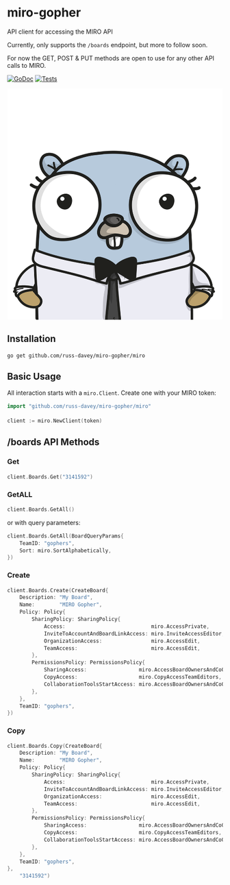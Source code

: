 # miro-gopher

API client for accessing the MIRO API

Currently, only supports the `/boards` endpoint, but more to follow soon.

For now the GET, POST & PUT methods are open to use for any other API calls to MIRO.

[![GoDoc](https://godoc.org/github.com/russ-davey/miro-gopher?status.svg)](http://godoc.org/github.com/russ-davey/miro-gopher)
[![Tests](https://github.com/russ-davey/miro-gopher/actions/workflows/miro-gopher.yml/badge.svg?branch=main)](https://github.com/russ-davey/miro-gopher/actions/workflows/miro-gopher.yml)

![gopher.png](gopher.png)

## Installation

```
go get github.com/russ-davey/miro-gopher/miro
```

## Basic Usage

All interaction starts with a `miro.Client`. Create one with your MIRO token:

```Go
import "github.com/russ-davey/miro-gopher/miro"

client := miro.NewClient(token)
```

## /boards API Methods

### Get

```go
client.Boards.Get("3141592")
```

### GetALL

```go
client.Boards.GetAll()
```

or with query parameters:

```go
client.Boards.GetAll(BoardQueryParams{
    TeamID: "gophers",
    Sort: miro.SortAlphabetically,
})
```

### Create

```go
client.Boards.Create(CreateBoard{
    Description: "My Board",
    Name:        "MIRO Gopher",
    Policy: Policy{
        SharingPolicy: SharingPolicy{
            Access:                            miro.AccessPrivate,
            InviteToAccountAndBoardLinkAccess: miro.InviteAccessEditor,
            OrganizationAccess:                miro.AccessEdit,
            TeamAccess:                        miro.AccessEdit,
        },
        PermissionsPolicy: PermissionsPolicy{
            SharingAccess:                 miro.AccessBoardOwnersAndCoOwners,
            CopyAccess:                    miro.CopyAccessTeamEditors,
            CollaborationToolsStartAccess: miro.AccessBoardOwnersAndCoOwners,
        },
    },
    TeamID: "gophers",
})
```

### Copy

```go
client.Boards.Copy(CreateBoard{
    Description: "My Board",
    Name:        "MIRO Gopher",
    Policy: Policy{
        SharingPolicy: SharingPolicy{
            Access:                            miro.AccessPrivate,
            InviteToAccountAndBoardLinkAccess: miro.InviteAccessEditor,
            OrganizationAccess:                miro.AccessEdit,
            TeamAccess:                        miro.AccessEdit,
        },
        PermissionsPolicy: PermissionsPolicy{
            SharingAccess:                 miro.AccessBoardOwnersAndCoOwners,
            CopyAccess:                    miro.CopyAccessTeamEditors,
            CollaborationToolsStartAccess: miro.AccessBoardOwnersAndCoOwners,
        },
    },
    TeamID: "gophers",
},
    "3141592")
```

